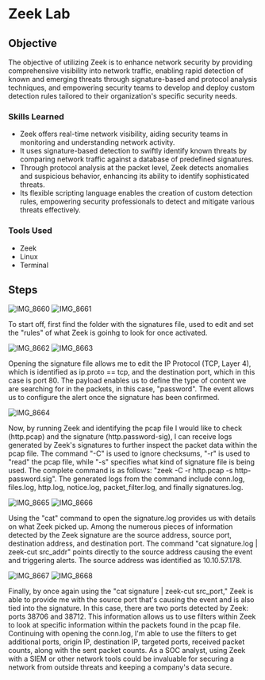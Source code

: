 # Zeek Lab

## Objective


The objective of utilizing Zeek is to enhance network security by providing comprehensive visibility into network traffic, enabling rapid detection of known and emerging threats through signature-based and protocol analysis techniques, and empowering security teams to develop and deploy custom detection rules tailored to their organization's specific security needs.

### Skills Learned


- Zeek offers real-time network visibility, aiding security teams in monitoring and understanding network activity.
- It uses signature-based detection to swiftly identify known threats by comparing network traffic against a database of predefined signatures.
- Through protocol analysis at the packet level, Zeek detects anomalies and suspicious behavior, enhancing its ability to identify sophisticated threats.
- Its flexible scripting language enables the creation of custom detection rules, empowering security professionals to detect and mitigate various threats effectively.

### Tools Used

- Zeek
- Linux
- Terminal

  
## Steps

![IMG_8660](https://github.com/Cyberz189/Zeek-Lab/assets/163569052/f6e9a99e-4582-400c-9128-89a659bd42e1)
![IMG_8661](https://github.com/Cyberz189/Zeek-Lab/assets/163569052/93d07833-6eaf-4512-9f6b-e0ee44cea9a3)


To start off, first find the folder with the signatures file, used to edit and set the "rules" of what Zeek is goinhg to look for once activated. 

![IMG_8662](https://github.com/Cyberz189/Zeek-Lab/assets/163569052/30fb87c2-9c6f-44bf-a4b4-9b4b41fd6118)
![IMG_8663](https://github.com/Cyberz189/Zeek-Lab/assets/163569052/361c5761-1457-43de-a9e7-9dd18ba57cf5)


Opening the signature file allows me to edit the IP Protocol (TCP, Layer 4), which is identified as ip.proto == tcp, and the destination port, which in this case is port 80. The payload enables us to define the type of content we are searching for in the packets, in this case, "password". The event allows us to configure the alert once the signature has been confirmed.


![IMG_8664](https://github.com/Cyberz189/Zeek-Lab/assets/163569052/2a5d1ab6-06f6-4a1c-b76e-16ba330f3e2d)

Now, by running Zeek and identifying the pcap file I would like to check (http.pcap) and the signature (http.password-sig), I can receive logs generated by Zeek's signatures to further inspect the packet data within the pcap file. The command "-C" is used to ignore checksums, "-r" is used to "read" the pcap file, while "-s" specifies what kind of signature file is being used. The complete command is as follows: "zeek -C -r http.pcap -s http-password.sig". The generated logs from the command include conn.log, files.log, http.log, notice.log, packet_filter.log, and finally signatures.log.


![IMG_8665](https://github.com/Cyberz189/Zeek-Lab/assets/163569052/8c7cb79c-a007-48dc-b6f0-a86cf2f96abc)
![IMG_8666](https://github.com/Cyberz189/Zeek-Lab/assets/163569052/ba955d04-d359-4c8c-be77-2b933d9e3a46)



Using the "cat" command to open the signature.log provides us with details on what Zeek picked up. Among the numerous pieces of information detected by the Zeek signature are the source address, source port, destination address, and destination port. The command "cat signature.log | zeek-cut src_addr" points directly to the source address causing the event and triggering alerts.
The source address was identified as 10.10.57.178.


![IMG_8667](https://github.com/Cyberz189/Zeek-Lab/assets/163569052/bf877c52-8412-420d-9dca-437ba059a4b4)
![IMG_8668](https://github.com/Cyberz189/Zeek-Lab/assets/163569052/848bc56e-470a-4ed8-8b1f-6220de9aa474)

Finally, by once again using the "cat signature | zeek-cut src_port," Zeek is able to provide me with the source port that's causing the event and is also tied into the signature. In this case, there are two ports detected by Zeek: ports 38706 and 38712. This information allows us to use filters within Zeek to look at specific information within the packets found in the pcap file. Continuing with opening the conn.log, I'm able to use the filters to get additional ports, origin IP, destination IP, targeted ports, received packet counts, along with the sent packet counts. As a SOC analyst, using Zeek with a SIEM or other network tools could be invaluable for securing a network from outside threats and keeping a company's data secure.



